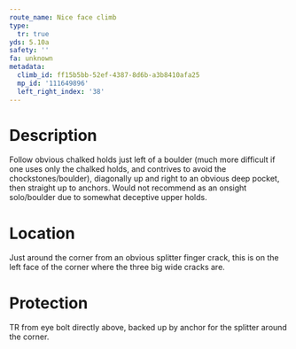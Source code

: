 ```yaml
---
route_name: Nice face climb
type:
  tr: true
yds: 5.10a
safety: ''
fa: unknown
metadata:
  climb_id: ff15b5bb-52ef-4387-8d6b-a3b8410afa25
  mp_id: '111649896'
  left_right_index: '38'
---
```

# Description
Follow obvious chalked holds just left of a boulder (much more difficult if one uses only the chalked holds, and contrives to avoid the chockstones/boulder), diagonally up and right to an obvious deep pocket, then straight up to anchors. Would not recommend as an onsight solo/boulder due to somewhat deceptive upper holds.

# Location
Just around the corner from an obvious splitter finger crack, this is on the left face of the corner where the three big wide cracks are.

# Protection
TR from eye bolt directly above, backed up by anchor for the splitter around the corner.
